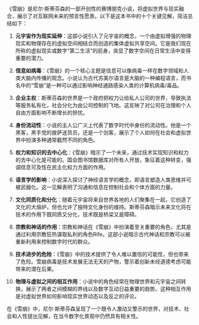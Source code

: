 《雪崩》是尼尔·斯蒂芬森的一部开创性的赛博朋克小说，将虚拟世界与现实融合，展示了对互联网未来的预言性愿景。以下是这本书中的十个关键见解，简洁总结如下：

1. **元宇宙作为现实延伸**：这部小说引入了元宇宙的概念，一个由虚拟增强的物理现实和物理存在的虚拟空间相结合而创造的集体虚拟共享空间。它是我们现在所称的虚拟现实或数字“第二生活”的前身，突显了数字空间在日常生活中变得重要的潜力。

2. **信息如病毒**：《雪崩》的一个核心主题是信息可以像病毒一样在数字领域和人类大脑内传播的观念。小说认为古代苏美尔语言是大脑的一种编程语言，而书名中的“雪崩”是一种可以通过影响神经通路感染人类的计算机病毒/毒品。

3. **企业主权**：斯蒂芬森的世界是一个政府把权力让给私人公司的世界，导致执法等服务私有化，社会分化为由公司控制的飞地。这反映了对公司在治理和个人自由方面影响不断增长的担忧。

4. **身份流动性**：小说的主人公广义上代表了数字时代中身份的流动性。他是一个黑客，黑手党的披萨送货员，还是一个剑客，展示了个人如何在社会和虚拟世界中扮演多种通常截然不同的角色。

5. **权力和知识的去中心化**：《雪崩》暗示了一个未来，通过技术实现知识和权力的去中心化是可能的。国会图书馆数据库对所有人开放，象征着这种转变，强调信息可及性在民主化权力方面的作用。

6. **语言学的影响**：小说深入探讨了神经语言学的概念，即语言塑造人类思维并可被武器化。这一见解表明了沟通和信息在控制社会和个体方面的力量。

7. **文化同质化和分化**：随着元宇宙将来自世界各地的人们聚集在一起，它创造了文化的大熔炉，但也允许了独特文化身份的维持。斯蒂芬森暗示未来文化将在技术的作用下既同质又分化，技术既是桥梁又是障碍。

8. **宗教和神话的作用**：宗教和神话在《雪崩》中扮演着至关重要的角色，尤其是通过利用宗教狂热谋取私利的角色Rife。这部小说暗示古代神话和宗教可以被重新利用来控制数字时代的群众。

9. **技术进步的危险**：《雪崩》中的技术提供了令人难以置信的可能性，但也带来了危险。雪崩病毒是技术发展无法无天的产物，警示着创新未经道德考虑可能带来的潜在后果。

10. **物理与虚拟之间的相互作用**：小说中的角色经常在物理世界和元宇宙之间转换，展示了两者之间模糊的界线以及数字互动日益重要的趋势。这种相互作用是对虚拟世界如何影响现实世界动态以及反之的评论。

在《雪崩》中，尼尔·斯蒂芬森呈现了一个既令人激动又警示的世界，对技术、社会和人性提出见解，在当今数字化景观中仍然具有相关性。